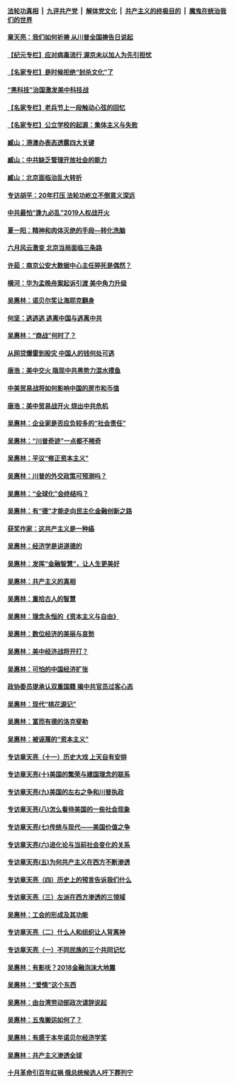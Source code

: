 

####  [法轮功真相](../../../../basic/blob/master/README.md?t=06282202) &nbsp;|&nbsp; [九评共产党](../../../../9ping.md/blob/master/README.md?t=06282202) &nbsp;|&nbsp; [解体党文化](../../../../jtdwh.md/blob/master/README.md?t=06282202)  &nbsp;|&nbsp; [共产主义的终极目的](../../../../gczydzjmd.md/blob/master/README.md?t=06282202) &nbsp;|&nbsp; [魔鬼在统治我们的世界](../../../../mgztzwmdsj.md/blob/master/README.md?t=06282202) 

#### [章天亮：我们如何祈祷 从川普全国祷告日说起](../pages/nsc423/n11944627.md?t=06282202) 

#### [【纪元专栏】应对病毒流行 渥京未以加人为先引担忧](../pages/nsc423/n11875714.md?t=06282202) 

#### [【名家专栏】是时候拒绝“封杀文化”了](../pages/nsc423/n11814093.md?t=06282202) 

#### [“黑科技”治国激发美中科技战](../pages/nsc423/n11638056.md?t=06282202) 

#### [【名家专栏】老兵节上一段触动心弦的回忆](../pages/nsc423/n11646016.md?t=06282202) 

#### [【名家专栏】公立学校的起源：集体主义与失败](../pages/nsc423/n11601833.md?t=06282202) 

#### [臧山：港澳办表态透露四大关键](../pages/nsc423/n11421628.md?t=06282202) 

#### [臧山：中共缺乏管理开放社会的能力](../pages/nsc423/n11407457.md?t=06282202) 

#### [臧山：北京面临治乱大转折](../pages/nsc423/n11406895.md?t=06282202) 

#### [专访胡平：20年打压 法轮功屹立不倒意义深远](../pages/nsc423/n11398800.md?t=06282202) 

#### [中共最怕“逢九必乱”2019人权战开火](../pages/nsc423/n11385248.md?t=06282202) 

#### [夏一阳：精神和肉体灭绝的手段—转化洗脑](../pages/nsc423/n11368250.md?t=06282202) 

#### [六月风云激变 北京当局面临三条路](../pages/nsc423/n11313668.md?t=06282202) 

#### [许茹：南京公安大数据中心主任猝死是偶然？](../pages/nsc423/n11064744.md?t=06282202) 

#### [横河：华为孟晚舟案起诉引渡 美中角力升级](../pages/nsc423/n11027230.md?t=06282202) 

#### [吴惠林：诺贝尔奖让海耶克翻身](../pages/nsc423/n10890049.md?t=06282202) 

#### [何坚：逃逃逃 逃离中国与逃离中共](../pages/nsc423/n10592891.md?t=06282202) 

#### [吴惠林：“商战”何时了？](../pages/nsc423/n10573558.md?t=06282202) 

#### [从网贷爆雷到股灾 中国人的钱何处可逃](../pages/nsc423/n10572800.md?t=06282202) 

#### [唐浩：美中交火 隐现中共黑势力混水摸鱼](../pages/nsc423/n10544040.md?t=06282202) 

#### [中美贸易战将如何影响中国的房市和币值](../pages/nsc423/n10543697.md?t=06282202) 

#### [唐浩：美中贸易战开火 烧出中共危机](../pages/nsc423/n10540126.md?t=06282202) 

#### [吴惠林：企业家是否应负较多的“社会责任”](../pages/nsc423/n10535022.md?t=06282202) 

#### [吴惠林：“川普奇迹”一点都不稀奇](../pages/nsc423/n10512808.md?t=06282202) 

#### [吴惠林：平议“修正资本主义”](../pages/nsc423/n10495724.md?t=06282202) 

#### [吴惠林：川普的外交政策可预测吗？](../pages/nsc423/n10462387.md?t=06282202) 

#### [吴惠林：“全球化”会终结吗？](../pages/nsc423/n10452838.md?t=06282202) 

#### [吴惠林：有“德”才能走向民主化金融创新之路](../pages/nsc423/n10432292.md?t=06282202) 

#### [获奖作家：这共产主义是一种癌](../pages/nsc423/n10431541.md?t=06282202) 

#### [吴惠林：经济学是讲道德的](../pages/nsc423/n10398014.md?t=06282202) 

#### [吴惠林：发挥“金融智慧”，让人生更美好](../pages/nsc423/n10375019.md?t=06282202) 

#### [吴惠林：共产主义的真相](../pages/nsc423/n10351394.md?t=06282202) 

#### [吴惠林：重拾古人的智慧](../pages/nsc423/n10337691.md?t=06282202) 

#### [吴惠林：理念永恒的《资本主义与自由》](../pages/nsc423/n10316274.md?t=06282202) 

#### [吴惠林：数位经济的美丽与哀愁](../pages/nsc423/n10292946.md?t=06282202) 

#### [吴惠林：美中经济战将开打？](../pages/nsc423/n10258825.md?t=06282202) 

#### [吴惠林：可怕的中国经济扩张](../pages/nsc423/n10219147.md?t=06282202) 

#### [政协委员提承认双重国籍 揭中共官员过客心态](../pages/nsc423/n10208809.md?t=06282202) 

#### [吴惠林：现代“桃花源记”](../pages/nsc423/n10185234.md?t=06282202) 

#### [吴惠林：富而有德的洛克斐勒](../pages/nsc423/n10142264.md?t=06282202) 

#### [吴惠林：被诬蔑的“资本主义”](../pages/nsc423/n10124816.md?t=06282202) 

#### [专访章天亮（十一）历史大戏 上天自有安排](../pages/nsc423/n10094905.md?t=06282202) 

#### [专访章天亮(十)美国的繁荣与建国理念的联系](../pages/nsc423/n10094899.md?t=06282202) 

#### [专访章天亮(九)美国的左右之争和川普执政](../pages/nsc423/n10094889.md?t=06282202) 

#### [专访章天亮(八)怎么看待美国的一些社会现象](../pages/nsc423/n10094857.md?t=06282202) 

#### [专访章天亮(七)传统与现代——美国价值之争](../pages/nsc423/n10093140.md?t=06282202) 

#### [专访章天亮(六)进化论与当前社会变化的关系](../pages/nsc423/n10092036.md?t=06282202) 

#### [专访章天亮(五)为何共产主义在西方不断渗透](../pages/nsc423/n10083620.md?t=06282202) 

#### [专访章天亮（四）历史上的预言告诉我们什么](../pages/nsc423/n10083606.md?t=06282202) 

#### [专访章天亮（三）左派在西方渗透的三领域](../pages/nsc423/n10081115.md?t=06282202) 

#### [吴惠林：工会的形成及其功能](../pages/nsc423/n10080633.md?t=06282202) 

#### [专访章天亮（二）什么人和组织让人背离神](../pages/nsc423/n10076637.md?t=06282202) 

#### [专访章天亮（一）不同民族的三个共同记忆](../pages/nsc423/n10074188.md?t=06282202) 

#### [吴惠林：有影呒？2018金融泡沫大地震](../pages/nsc423/n10040534.md?t=06282202) 

#### [吴惠林：“爱情”这个东西](../pages/nsc423/n10019423.md?t=06282202) 

#### [吴惠林：由台湾劳动部政次请辞说起](../pages/nsc423/n9979679.md?t=06282202) 

#### [吴惠林：五鬼搬运如何了？](../pages/nsc423/n9925338.md?t=06282202) 

#### [吴惠林：有感于本年诺贝尔经济学奖](../pages/nsc423/n9871883.md?t=06282202) 

#### [吴惠林：共产主义渗透全球](../pages/nsc423/n9812748.md?t=06282202) 

#### [十月革命引百年红祸 俄总统候选人吁下葬列宁](../pages/nsc423/n9810182.md?t=06282202) 

